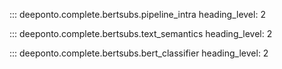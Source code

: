 <!-- !!! credit "Paper"

    $\textsf{BERTMap}$ is proposed in the paper:
    [BERTMap: A BERT-based Ontology Alignment System (AAAI-2022)](https://ojs.aaai.org/index.php/AAAI/article/view/20510).

    ```
    @inproceedings{he2022bertmap,
        title={BERTMap: a BERT-based ontology alignment system},
        author={He, Yuan and Chen, Jiaoyan and Antonyrajah, Denvar and Horrocks, Ian},
        booktitle={Proceedings of the AAAI Conference on Artificial Intelligence},
        volume={36},
        number={5},
        pages={5684--5691},
        year={2022}
    }
    ```


$\textsf{BERTMap}$ is a BERT-based ontology matching (OM) system consisting of following components:

- **Text semantics corpora** construction from input ontologies, and optionally from input mappings and other auxiliary ontologies.
- **BERT synonym classifier** training on synonym and non-synonym samples in text semantics corpora.
- **Sub-word Inverted Index** construction from the tokenised class annotations for candidate selection in mapping prediction.
- **Mapping Predictor** which integrates a simple edit distance-based string matching module and the fine-tuned BERT synonym classifier for mapping scoring. For each source ontology class, narrow down
target class candidates using the sub-word inverted index, apply string matching for "easy" mappings
and then apply BERT matching.
- **Mapping Refiner** which consists of the mapping extension and mapping repair modules. Mapping extension is an iterative process based on the *locality principle*. Mapping repair utilises the LogMap's debugger. 

$\textsf{BERTMapLt}$ is a light-weight version of $\textsf{BERTMap}$ *without* the BERT module and mapping refiner.

See the tutorial for $\textsf{BERTMap}$ [here](../../../bertmap). -->
 

::: deeponto.complete.bertsubs.pipeline_intra
    heading_level: 2


::: deeponto.complete.bertsubs.text_semantics
    heading_level: 2


::: deeponto.complete.bertsubs.bert_classifier
    heading_level: 2

